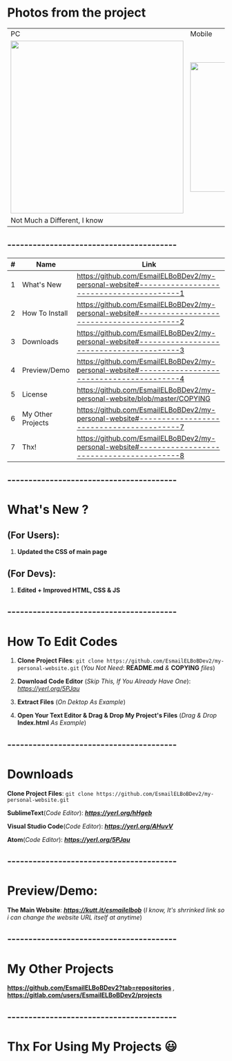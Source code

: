 # Photos from the project
<table>
  <tr>
    <td>PC</td>
    <td>Mobile</td>
  </tr>
  <tr>
    <td colspan="1"><img src="https://user-images.githubusercontent.com/28893833/97091962-191d4a00-1640-11eb-81a1-cf083ad50d17.png" width="400"/></td>
    <td colspan="2"><img src="https://user-images.githubusercontent.com/28893833/97091834-0bb39000-163f-11eb-810e-e8332b229425.png" width="300"/></td>
  </tr>
  <tr>
    <td colspan="2">Not Much a Different, I know</td>
  </tr>
</table>

## ----------------------------------------
| #  | Name | Link |
| ------------- | ------------- | ------------- |
| 1  | What's New  | https://github.com/EsmailELBoBDev2/my-personal-website#-----------------------------------------1  |
| 2  | How To Install| https://github.com/EsmailELBoBDev2/my-personal-website#-----------------------------------------2  |
| 3  | Downloads  | https://github.com/EsmailELBoBDev2/my-personal-website#-----------------------------------------3  |
| 4  | Preview/Demo  | https://github.com/EsmailELBoBDev2/my-personal-website#-----------------------------------------4  |
| 5  | License  | https://github.com/EsmailELBoBDev2/my-personal-website/blob/master/COPYING |
| 6  | My Other Projects  | https://github.com/EsmailELBoBDev2/my-personal-website#-----------------------------------------7  |
| 7  | Thx!  | https://github.com/EsmailELBoBDev2/my-personal-website#-----------------------------------------8  |
## ----------------------------------------
# What's New ?                      
## (For Users): 
1. **Updated the CSS of main page**
## (For Devs): 
1. **Edited + Improved HTML, CSS & JS**
## ----------------------------------------
# How To Edit Codes
1. **Clone Project Files**: `git clone https://github.com/EsmailELBoBDev2/my-personal-website.git` (*You Not Need*: **README.md** *&* **COPYING** *files*)

2. **Download Code Editor** (*Skip This, If You Already Have One*): *https://yerl.org/5PJau*

3. **Extract Files** (*On Dektop As Example*)

4. **Open Your Text Editor & Drag & Drop My Project's Files** (*Drag & Drop* **Index.html** *As Example*)
## ----------------------------------------
# Downloads
**Clone Project Files**: `git clone https://github.com/EsmailELBoBDev2/my-personal-website.git`

**SublimeText**(*Code Editor*): ***https://yerl.org/hHgeb***

**Visual Studio Code**(*Code Editor*): ***https://yerl.org/AHuvV***

**Atom**(*Code Editor*): ***https://yerl.org/5PJau***
## ----------------------------------------
# Preview/Demo:
**The Main Website**: ***https://kutt.it/esmailelbob*** (*I know, It's shrrinked link so i can change the website URL itself at anytime*)
## ----------------------------------------
# My Other Projects
**https://github.com/EsmailELBoBDev2?tab=repositories** *,* **https://gitlab.com/users/EsmailELBoBDev2/projects**
## ----------------------------------------
# Thx For Using My Projects :smiley:

